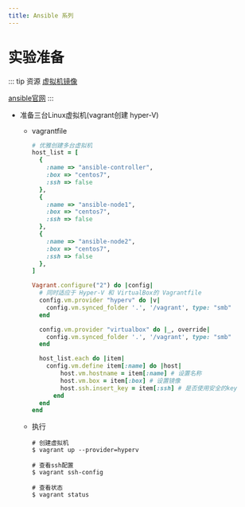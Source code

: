 ```yaml
---
title: Ansible 系列
---
```


# 实验准备

::: tip 资源
[虚拟机镜像](https://www.osboxes.org/)

[ansible官网](https://docs.ansible.com/)
:::

- 准备三台Linux虚拟机(vagrant创建 hyper-V)

  - vagrantfile

    ```ruby
    # 优雅创建多台虚拟机
    host_list = [
      {
        :name => "ansible-controller",
        :box => "centos7",
        :ssh => false
      },
      {
        :name => "ansible-node1",
        :box => "centos7",
        :ssh => false
      },
      {
        :name => "ansible-node2",
        :box => "centos7",
        :ssh => false
      },
    ]

    Vagrant.configure("2") do |config|
      # 同时适应于 Hyper-V 和 VirtualBox的 Vagrantfile
      config.vm.provider "hyperv" do |v|
        config.vm.synced_folder '.', '/vagrant', type: "smb"
      end

      config.vm.provider "virtualbox" do |_, override|
        config.vm.synced_folder '.', '/vagrant', type: "smb"
      end

      host_list.each do |item|
        config.vm.define item[:name] do |host|
            host.vm.hostname = item[:name] # 设置名称
            host.vm.box = item[:box] # 设置镜像
            host.ssh.insert_key = item[:ssh] # 是否使用安全的key
          end
      end
    end
    ```

  - 执行

    ```shell
    # 创建虚拟机
    $ vagrant up --provider=hyperv

    # 查看ssh配置
    $ vagrant ssh-config

    # 查看状态
    $ vagrant status
    ```

